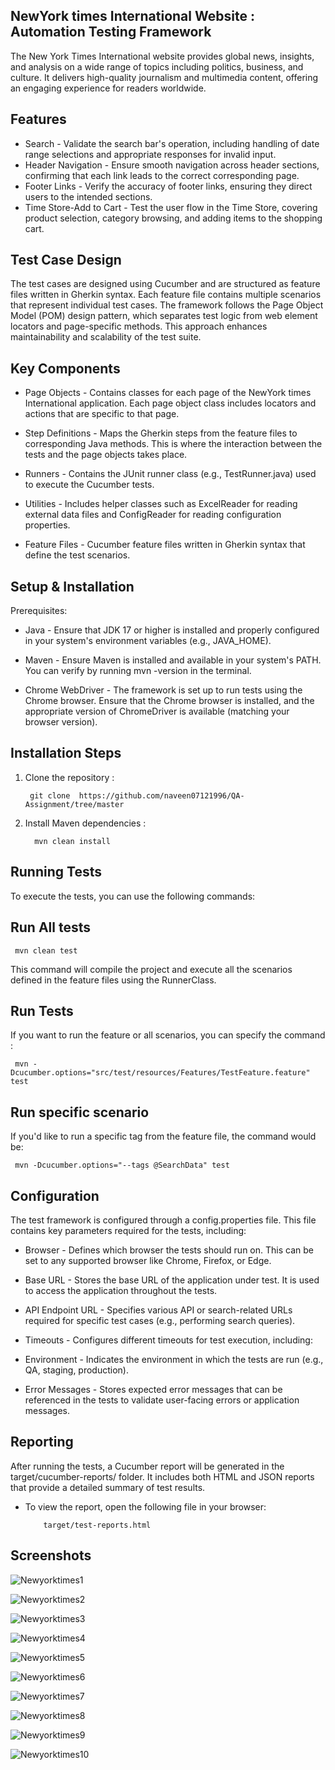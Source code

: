 
## NewYork times International Website : Automation Testing Framework
The New York Times International website provides global news, insights, and analysis on a wide range of topics including politics, business, and culture. It delivers high-quality journalism and multimedia content, offering an engaging experience for readers worldwide.


## Features

* Search - Validate the search bar's operation, including handling of date range selections and appropriate responses for invalid input.
* Header Navigation - Ensure smooth navigation across header sections, confirming that each link leads to the correct corresponding page.
* Footer Links - Verify the accuracy of footer links, ensuring they direct users to the intended sections.
* Time Store-Add to Cart -  Test the user flow in the Time Store, covering product selection, category browsing, and adding items to the shopping cart.
## Test Case Design
  The test cases are designed using Cucumber and are structured as feature files written in Gherkin syntax. Each feature file contains multiple scenarios that represent individual test cases. The framework follows the Page Object Model (POM) design pattern, which separates test logic from web element locators and page-specific methods. This approach enhances maintainability and scalability of the test suite.
## Key Components
* Page Objects - Contains classes for each page of the NewYork times International application. Each page object class includes locators and actions that are specific to that page.

* Step Definitions - Maps the Gherkin steps from the feature files to corresponding Java methods. This is where the interaction between the tests and the page objects takes place.

* Runners - Contains the JUnit runner class (e.g., TestRunner.java) used to execute the Cucumber tests.

* Utilities - Includes helper classes such as ExcelReader for reading external data files and ConfigReader for reading configuration properties.

* Feature Files - Cucumber feature files written in Gherkin syntax that define the test scenarios.


## Setup & Installation

Prerequisites:

* Java - Ensure that JDK 17 or higher is installed and properly configured in your system's environment variables (e.g., JAVA_HOME).

* Maven - Ensure Maven is installed and available in your system's PATH. You can verify by running mvn -version in the terminal.

* Chrome WebDriver - The framework is set up to run tests using the Chrome browser. Ensure that the Chrome browser is installed, and the appropriate version of ChromeDriver is available (matching your browser version).

## Installation Steps

1. Clone the repository :

        git clone  https://github.com/naveen07121996/QA-Assignment/tree/master
    
 2. Install Maven dependencies :   

          mvn clean install
## Running Tests

To execute the tests, you can use the following commands:

## Run All tests

     mvn clean test


  This command will compile the project and execute all the scenarios defined in the feature files using the RunnerClass.

## Run Tests
  If you want to run the feature or all scenarios, you can specify the command :

     mvn -Dcucumber.options="src/test/resources/Features/TestFeature.feature" test

## Run specific scenario
   If you'd like to run a specific tag from the feature file, the command would be: 

     mvn -Dcucumber.options="--tags @SearchData" test



## Configuration

The test framework is configured through a config.properties file. This file contains key parameters required for the tests, including:

* Browser - Defines which browser the tests should run on. This can be set to any supported browser like Chrome, Firefox, or Edge.

* Base URL - Stores the base URL of the application under test. It is used to access the application throughout the tests.

* API Endpoint URL - Specifies various API or search-related URLs required for specific test cases (e.g., performing search queries).

* Timeouts - Configures different timeouts for test execution, including:

* Environment - Indicates the environment in which the tests are run (e.g., QA, staging, production).

* Error Messages - Stores expected error messages that can be referenced in the tests to validate user-facing errors or application messages.
## Reporting

After running the tests, a Cucumber report will be generated in the target/cucumber-reports/ folder. It includes both HTML and JSON reports that provide a detailed summary of test results.

* To view the report, open the following file in your browser:

          target/test-reports.html
## Screenshots

![Newyorktimes1](https://github.com/user-attachments/assets/553385db-4317-4d63-8af4-ed2d2b736021)

![Newyorktimes2](https://github.com/user-attachments/assets/e3ebfde5-25e6-464c-a3e1-01e730c1179f)

![Newyorktimes3](https://github.com/user-attachments/assets/9f607818-5df7-4794-bb08-a25d4dde2f48)

![Newyorktimes4](https://github.com/user-attachments/assets/15b7ae83-1be4-459f-9b76-7a275f4203d0)

![Newyorktimes5](https://github.com/user-attachments/assets/930e8aa1-3d7b-4bf5-8de2-ea942d4ee752)

![Newyorktimes6](https://github.com/user-attachments/assets/4a16db0e-ef14-4d7a-85e6-bd3b45ed176c)

![Newyorktimes7](https://github.com/user-attachments/assets/c0ef46d6-2784-4a15-8cb4-82a0ede7b338)

![Newyorktimes8](https://github.com/user-attachments/assets/2c99cc3f-b6f4-46e9-b4d7-fabfed65dda0)

![Newyorktimes9](https://github.com/user-attachments/assets/c795d85a-a4eb-4114-8826-cc1c502c5af2)

![Newyorktimes10](https://github.com/user-attachments/assets/27505313-9e15-4bfd-84a1-156e59fcc449)

